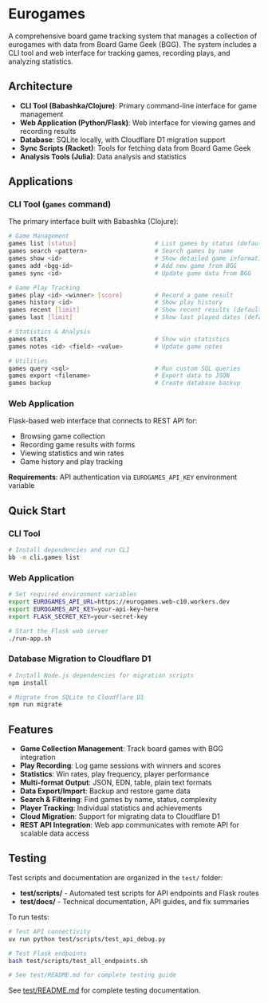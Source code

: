 # Eurogames

A comprehensive board game tracking system that manages a collection of eurogames with data from Board Game Geek (BGG). The system includes a CLI tool and web interface for tracking games, recording plays, and analyzing statistics.

## Architecture

- **CLI Tool (Babashka/Clojure)**: Primary command-line interface for game management
- **Web Application (Python/Flask)**: Web interface for viewing games and recording results
- **Database**: SQLite locally, with Cloudflare D1 migration support
- **Sync Scripts (Racket)**: Tools for fetching data from Board Game Geek
- **Analysis Tools (Julia)**: Data analysis and statistics

## Applications

### CLI Tool (`games` command)

The primary interface built with Babashka (Clojure):

```bash
# Game Management
games list [status]                      # List games by status (default: Playing)
games search <pattern>                   # Search games by name
games show <id>                          # Show detailed game information
games add <bgg-id>                       # Add new game from BGG
games sync <id>                          # Update game data from BGG

# Game Play Tracking
games play <id> <winner> [score]         # Record a game result
games history <id>                       # Show play history
games recent [limit]                     # Show recent results (default: 15)
games last [limit]                       # Show last played dates (default: 100)

# Statistics & Analysis
games stats                              # Show win statistics
games notes <id> <field> <value>         # Update game notes

# Utilities
games query <sql>                        # Run custom SQL queries
games export <filename>                  # Export data to JSON
games backup                             # Create database backup
```

### Web Application

Flask-based web interface that connects to REST API for:
- Browsing game collection
- Recording game results with forms
- Viewing statistics and win rates
- Game history and play tracking

**Requirements**: API authentication via `EUROGAMES_API_KEY` environment variable

## Quick Start

### CLI Tool
```bash
# Install dependencies and run CLI
bb -m cli.games list
```

### Web Application
```bash
# Set required environment variables
export EUROGAMES_API_URL=https://eurogames.web-c10.workers.dev
export EUROGAMES_API_KEY=your-api-key-here
export FLASK_SECRET_KEY=your-secret-key

# Start the Flask web server
./run-app.sh
```

### Database Migration to Cloudflare D1
```bash
# Install Node.js dependencies for migration scripts
npm install

# Migrate from SQLite to Cloudflare D1
npm run migrate
```

## Features

- **Game Collection Management**: Track board games with BGG integration
- **Play Recording**: Log game sessions with winners and scores
- **Statistics**: Win rates, play frequency, player performance
- **Multi-format Output**: JSON, EDN, table, plain text formats
- **Data Export/Import**: Backup and restore game data
- **Search & Filtering**: Find games by name, status, complexity
- **Player Tracking**: Individual statistics and achievements
- **Cloud Migration**: Support for migrating data to Cloudflare D1
- **REST API Integration**: Web app communicates with remote API for scalable data access

## Testing

Test scripts and documentation are organized in the `test/` folder:

- **test/scripts/** - Automated test scripts for API endpoints and Flask routes
- **test/docs/** - Technical documentation, API guides, and fix summaries

To run tests:
```bash
# Test API connectivity
uv run python test/scripts/test_api_debug.py

# Test Flask endpoints
bash test/scripts/test_all_endpoints.sh

# See test/README.md for complete testing guide
```

See [test/README.md](test/README.md) for complete testing documentation.

